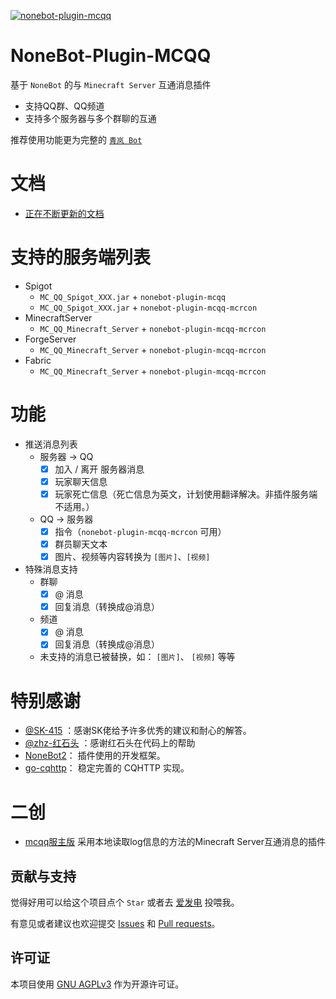 [![nonebot-plugin-mcqq](https://socialify.git.ci/17TheWord/nonebot-plugin-mcqq/image?description=1&font=Inter&forks=1&issues=1&language=1&logo=https%3A%2F%2Favatars.githubusercontent.com%2F17TheWord&owner=1&pattern=Plus&stargazers=1&theme=Dark)](https://17theword.github.io/mc_qq/)

# NoneBot-Plugin-MCQQ

基于 `NoneBot` 的与 `Minecraft Server` 互通消息插件

- 支持QQ群、QQ频道
- 支持多个服务器与多个群聊的互通

推荐使用功能更为完整的 [`青岚 Bot`](https://github.com/17TheWord/qinglan_bot)

# 文档

- [正在不断更新的文档](https://17theword.github.io/mc_qq/)

# 支持的服务端列表

- Spigot
    - `MC_QQ_Spigot_XXX.jar` + `nonebot-plugin-mcqq`
    - `MC_QQ_Spigot_XXX.jar` + `nonebot-plugin-mcqq-mcrcon`
- MinecraftServer
    - `MC_QQ_Minecraft_Server` + `nonebot-plugin-mcqq-mcrcon`
- ForgeServer
    - `MC_QQ_Minecraft_Server` + `nonebot-plugin-mcqq-mcrcon`
- Fabric
    - `MC_QQ_Minecraft_Server` + `nonebot-plugin-mcqq-mcrcon`

# 功能

- 推送消息列表
    - 服务器 -> QQ
        - [x] 加入 / 离开 服务器消息
        - [x] 玩家聊天信息
        - [x] 玩家死亡信息（死亡信息为英文，计划使用翻译解决。非插件服务端不适用。）
    - QQ -> 服务器
        - [x] 指令（`nonebot-plugin-mcqq-mcrcon` 可用）
        - [x] 群员聊天文本
        - [x] 图片、视频等内容转换为 `[图片]`、`[视频]`

- 特殊消息支持
    - 群聊
        - [x] @ 消息
        - [x] 回复消息（转换成@消息）
    - 频道
        - [x] @ 消息
        - [x] 回复消息（转换成@消息）
    - 未支持的消息已被替换，如： `[图片]`、 `[视频]` 等等

# 特别感谢

- [@SK-415](https://github.com/SK-415) ：感谢SK佬给予许多优秀的建议和耐心的解答。
- [@zhz-红石头](https://github.com/zhzhongshi) ：感谢红石头在代码上的帮助
- [NoneBot2](https://github.com/nonebot/nonebot2)： 插件使用的开发框架。
- [go-cqhttp](https://github.com/Mrs4s/go-cqhttp)： 稳定完善的 CQHTTP 实现。

# 二创

- [mcqq服主版](https://github.com/KarisAya/nonebot_plugin_mcqq_server) 采用本地读取log信息的方法的Minecraft Server互通消息的插件

## 贡献与支持

觉得好用可以给这个项目点个 `Star` 或者去 [爱发电](https://afdian.net/a/17TheWord) 投喂我。

有意见或者建议也欢迎提交 [Issues](https://github.com/17TheWord/nonebot-plugin-mcqq/issues)
和 [Pull requests](https://github.com/17TheWord/nonebot-plugin-mcqq/pulls)。

## 许可证

本项目使用 [GNU AGPLv3](https://choosealicense.com/licenses/agpl-3.0/) 作为开源许可证。
